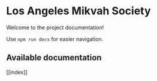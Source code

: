 # Los Angeles Mikvah Society

Welcome to the project documentation!

Use `npm run docs` for easier navigation.

## Available documentation

[[index]]
